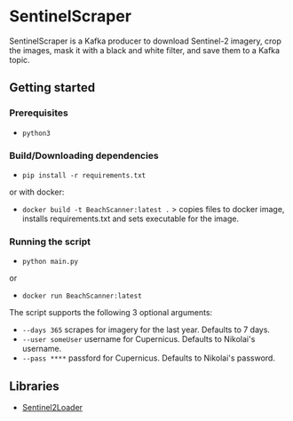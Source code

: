 # SentinelScraper

SentinelScraper is a Kafka producer to download Sentinel-2 imagery, crop the images, mask it with a black and white filter, and save them to a Kafka topic.

## Getting started

### Prerequisites

- `python3`

### Build/Downloading dependencies

- `pip install -r requirements.txt`

or with docker:

- `docker build -t BeachScanner:latest .` > copies files to docker image, installs requirements.txt and sets executable for the image.

### Running the script

- `python main.py`

or

- `docker run BeachScanner:latest`

The script supports the following 3 optional arguments:

- `--days 365` scrapes for imagery for the last year. Defaults to 7 days.
- `--user someUser` username for Cupernicus. Defaults to Nikolai's username.
- `--pass ****` passford for Cupernicus. Defaults to Nikolai's password.

## Libraries

- [Sentinel2Loader](https://github.com/flaviostutz/sentinelloader)
